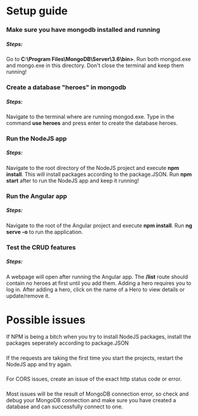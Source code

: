 # Setup guide

### Make sure you have mongodb installed and running 

##### Steps:

Go to <b>C:\Program Files\MongoDB\Server\3.6\bin></b>.
Run both mongod.exe and mongo.exe in this directory. 
Don't close the terminal and keep them running!

### Create a database "heroes" in mongodb

##### Steps: 

Navigate to the terminal where are running mongod.exe.
Type in the command <b>use heroes</b> and press enter to create the database heroes.

### Run the NodeJS app 

##### Steps:

Navigate to the root directory of the NodeJS project and execute <b>npm install</b>.
This will install packages according to the package.JSON.
Run <b>npm start</b> after to run the NodeJS app and keep it running!

### Run the Angular app

##### Steps: 

Navigate to the root of the Angular project and execute <b>npm install</b>.
Run <b>ng serve -o</b> to run the application.

### Test the CRUD features

##### Steps:

A webpage will open after running the Angular app. The <b>/list</b> route should contain no heroes at first until you add them.
Adding a hero requires you to log in. After adding a hero, click on the name of a Hero to view details or update/remove it.

# Possible issues

If NPM is being a bitch when you try to install NodeJS packages, install the packages seperately according to package.JSON
###
If the requests are taking the first time you start the projects, restart the NodeJS app and try again.
###
For CORS issues, create an issue of the exact http status code or error.
###
Most issues will be the result of MongoDB connection error, so check and debug your MongoDB connection and make sure you have created a database and can successfully connect to one. 
